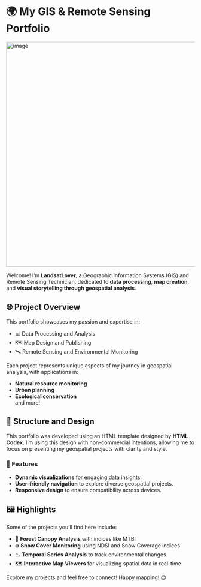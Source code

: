# 🌍 My GIS & Remote Sensing Portfolio

<img src="https://github.com/user-attachments/assets/2dbb38c9-988b-4183-9436-d9b985691a44" alt="image" width="600"/>



Welcome! I’m **LandsatLover**, a Geographic Information Systems (GIS) and Remote Sensing Technician, dedicated to **data processing**, **map creation**, and **visual storytelling through geospatial analysis**.

## 🌐 Project Overview

This portfolio showcases my passion and expertise in:
- 📊 Data Processing and Analysis
- 🗺️ Map Design and Publishing
- 🛰️ Remote Sensing and Environmental Monitoring

Each project represents unique aspects of my journey in geospatial analysis, with applications in:
- **Natural resource monitoring**
- **Urban planning**
- **Ecological conservation**  
and more!

## 📂 Structure and Design

This portfolio was developed using an HTML template designed by **HTML Codex**. I’m using this design with non-commercial intentions, allowing me to focus on presenting my geospatial projects with clarity and style.

### 🎨 Features
- **Dynamic visualizations** for engaging data insights.
- **User-friendly navigation** to explore diverse geospatial projects.
- **Responsive design** to ensure compatibility across devices.

## 🖼️ Highlights

Some of the projects you’ll find here include:
- 🌲 **Forest Canopy Analysis** with indices like MTBI
- ❄️ **Snow Cover Monitoring** using NDSI and Snow Coverage indices
- 📉 **Temporal Series Analysis** to track environmental changes
- 🗺️ **Interactive Map Viewers** for visualizing spatial data in real-time


Explore my projects and feel free to connect! Happy mapping! 😊

